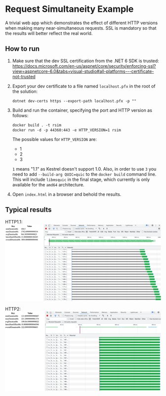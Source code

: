 # Request Simultaneity Example
A trivial web app which demonstrates the effect of different HTTP versions when making many near-simultaneous requests.
SSL is mandatory so that the results will better reflect the real world.

## How to run
1. Make sure that the dev SSL certification from the .NET 6 SDK is trusted: https://docs.microsoft.com/en-us/aspnet/core/security/enforcing-ssl?view=aspnetcore-6.0&tabs=visual-studio#all-platforms---certificate-not-trusted 
2. Export your dev certificate to a file named `localhost.pfx` in the root of the solution:
   ```
   dotnet dev-certs https --export-path localhost.pfx -p ""
   ```
3. Build and run the container, specifying the port and HTTP version as follows:
   ```
   docker build . -t rsim
   docker run -d -p 44360:443 -e HTTP_VERSION=1 rsim 
   ```
   The possible values for `HTTP_VERSION` are:
   * 1
   * 2
   * 3

   `1` means "1.1" as Kestrel doesn't support 1.0. Also, in order to use `3` you need to add `--build-arg QUIC=quic` to the `docker build` command line. This will
   include `libmsquic` in the final stage, which currently is only available for the `amd64` architecture.
4. Open `index.html` in a browser and behold the results.

## Typical results
HTTP1.1:
![HTTP1.1 results](Results_HTTP1.png)

HTTP2:
![HTTP2 results](Results_HTTP2.png)
